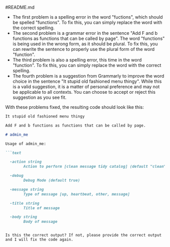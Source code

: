 #README.md
- The first problem is a spelling error in the word "fuctions", which should be spelled "functions". To fix this, you can simply replace the word with the correct spelling.
- The second problem is a grammar error in the sentence "Add F and b functions as functions that can be called by page". The word "functions" is being used in the wrong form, as it should be plural. To fix this, you can rewrite the sentence to properly use the plural form of the word "function".
- The third problem is also a spelling error, this time in the word "function". To fix this, you can simply replace the word with the correct spelling.
- The fourth problem is a suggestion from Grammarly to improve the word choice in the sentence "It stupid old fashioned menu thingy". While this is a valid suggestion, it is a matter of personal preference and may not be applicable to all contexts. You can choose to accept or reject this suggestion as you see fit.

With these problems fixed, the resulting code should look like this:

```markdown
It stupid old fashioned menu thingy

Add F and b functions as functions that can be called by page.

# admin_me

Usage of admin_me:

```text

  -action string
        Action to perform [clean message tidy catalog] (default "clean")

  -debug
        Debug Mode (default true)

  -message string
        Type of message [up, heartbeat, other, message]

  -title string
        Title of message

  -body string
        Body of message
```
```

Is this the correct output? If not, please provide the correct output and I will fix the code again.